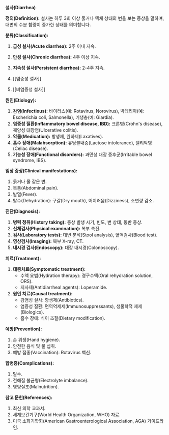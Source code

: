 **설사(Diarrhea)**

**정의(Definition):** 설사는 하루 3회 이상 묽거나 액체 상태의 변을 보는 증상을 말하며, 대변의 수분 함량이 증가한 상태를 의미합니다.

**분류(Classification):**

1. **급성 설사(Acute diarrhea):** 2주 이내 지속.
2. **만성 설사(Chronic diarrhea):** 4주 이상 지속.
3. **지속성 설사(Persistent diarrhea):** 2-4주 지속.

1. [[염증성 설사]]
2. [[비염증성 설사]]

**원인(Etiology):**

1. **감염(Infectious):** 바이러스(예: Rotavirus, Norovirus), 박테리아(예: Escherichia coli, Salmonella), 기생충(예: Giardia).
2. **염증성 질환(Inflammatory bowel disease, IBD):** 크론병(Crohn's disease), 궤양성 대장염(Ulcerative colitis).
3. **약물(Medication):** 항생제, 완하제(Laxatives).
4. **흡수 장애(Malabsorption):** 유당불내증(Lactose intolerance), 셀리악병(Celiac disease).
5. **기능성 장애(Functional disorders):** 과민성 대장 증후군(Irritable bowel syndrome, IBS).

**임상 증상(Clinical manifestations):**

1. 묽거나 물 같은 변.
2. 복통(Abdominal pain).
3. 발열(Fever).
4. 탈수(Dehydration): 구갈(Dry mouth), 어지러움(Dizziness), 소변량 감소.

**진단(Diagnosis):**

1. **병력 청취(History taking):** 증상 발생 시기, 빈도, 변 상태, 동반 증상.
2. **신체검사(Physical examination):** 복부 촉진.
3. **검사(Laboratory tests):** 대변 분석(Stool analysis), 혈액검사(Blood test).
4. **영상검사(Imaging):** 복부 X-ray, CT.
5. **내시경 검사(Endoscopy):** 대장 내시경(Colonoscopy).

**치료(Treatment):**

1. **대증치료(Symptomatic treatment):**
    - 수액 요법(Hydration therapy): 경구수액(Oral rehydration solution, ORS).
    - 지사제(Antidiarrheal agents): Loperamide.
2. **원인 치료(Causal treatment):**
    - 감염성 설사: 항생제(Antibiotics).
    - 염증성 질환: 면역억제제(Immunosuppressants), 생물학적 제제(Biologics).
    - 흡수 장애: 식이 조절(Dietary modification).

**예방(Prevention):**

1. 손 위생(Hand hygiene).
2. 안전한 음식 및 물 섭취.
3. 예방 접종(Vaccination): Rotavirus 백신.

**합병증(Complications):**

1. 탈수.
2. 전해질 불균형(Electrolyte imbalance).
3. 영양실조(Malnutrition).

**참고 문헌(References):**

1. 최신 의학 교과서.
2. 세계보건기구(World Health Organization, WHO) 자료.
3. 미국 소화기학회(American Gastroenterological Association, AGA) 가이드라인.